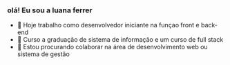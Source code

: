 ### olá! Eu sou a luana ferrer



- 🔭 Hoje trabalho como desenvolvedor iniciante na funçao front e back-end
- 🌱 Curso a graduação de sistema de informação e um curso de full stack
- 👯 Estou procurando colaborar na área de desenvolvimento web ou sistema de gestão


